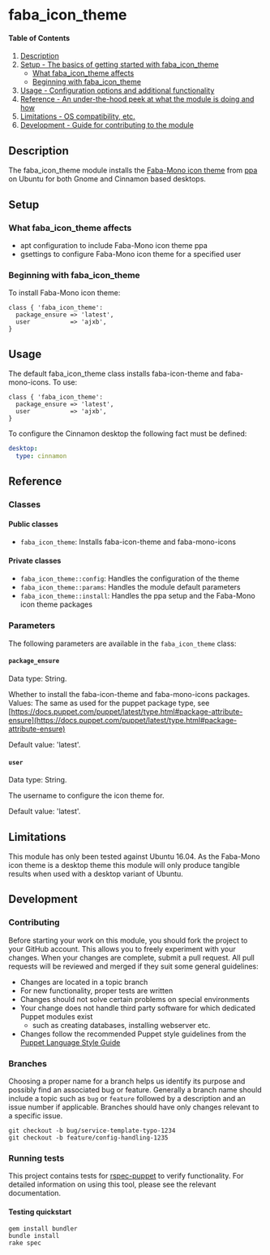 # faba_icon_theme

#### Table of Contents

1. [Description](#description)
1. [Setup - The basics of getting started with faba_icon_theme](#setup)
    * [What faba_icon_theme affects](#what-faba_icon_theme-affects)
    * [Beginning with faba_icon_theme](#beginning-with-faba_icon_theme)
1. [Usage - Configuration options and additional functionality](#usage)
1. [Reference - An under-the-hood peek at what the module is doing and how](#reference)
1. [Limitations - OS compatibility, etc.](#limitations)
1. [Development - Guide for contributing to the module](#development)

## Description

The faba_icon_theme module installs the [Faba-Mono icon theme](https://snwh.org/moka) from [ppa](https://launchpad.net/~moka/+archive/ubuntu/daily) on Ubuntu for both Gnome and Cinnamon based desktops.

## Setup

### What faba_icon_theme affects

* apt configuration to include Faba-Mono icon theme ppa
* gsettings to configure Faba-Mono icon theme for a specified user

### Beginning with faba_icon_theme

To install Faba-Mono icon theme:

```puppet
class { 'faba_icon_theme':
  package_ensure => 'latest',
  user           => 'ajxb',
}
```

## Usage

The default faba_icon_theme class installs faba-icon-theme and faba-mono-icons. To use:

```puppet
class { 'faba_icon_theme':
  package_ensure => 'latest',
  user           => 'ajxb',
}
```

To configure the Cinnamon desktop the following fact must be defined:
```yaml
desktop:
  type: cinnamon
```

## Reference

### Classes

#### Public classes

* `faba_icon_theme`: Installs faba-icon-theme and faba-mono-icons

#### Private classes

* `faba_icon_theme::config`: Handles the configuration of the theme
* `faba_icon_theme::params`: Handles the module default parameters
* `faba_icon_theme::install`: Handles the ppa setup and the Faba-Mono icon theme packages

### Parameters

The following parameters are available in the `faba_icon_theme` class:

#### `package_ensure`

Data type: String.

Whether to install the faba-icon-theme and faba-mono-icons packages. Values: The same as used for the puppet package type, see [https://docs.puppet.com/puppet/latest/type.html#package-attribute-ensure](https://docs.puppet.com/puppet/latest/type.html#package-attribute-ensure)

Default value: 'latest'.

#### `user`

Data type: String.

The username to configure the icon theme for.

Default value: 'latest'.

## Limitations

This module has only been tested against Ubuntu 16.04.  As the Faba-Mono icon theme is a desktop theme this module will only produce tangible results when used with a desktop variant of Ubuntu.

## Development

### Contributing

Before starting your work on this module, you should fork the project to your GitHub account. This allows you to freely experiment with your changes. When your changes are complete, submit a pull request. All pull requests will be reviewed and merged if they suit some general guidelines:

* Changes are located in a topic branch
* For new functionality, proper tests are written
* Changes should not solve certain problems on special environments
* Your change does not handle third party software for which dedicated Puppet modules exist
  * such as creating databases, installing webserver etc.
* Changes follow the recommended Puppet style guidelines from the [Puppet Language Style Guide](https://docs.puppet.com/puppet/latest/style_guide.html)

### Branches

Choosing a proper name for a branch helps us identify its purpose and possibly find an associated bug or feature. Generally a branch name should include a topic such as `bug` or `feature` followed by a description and an issue number if applicable. Branches should have only changes relevant to a specific issue.

```
git checkout -b bug/service-template-typo-1234
git checkout -b feature/config-handling-1235
```

### Running tests

This project contains tests for [rspec-puppet](http://rspec-puppet.com/) to verify functionality. For detailed information on using this tool, please see the relevant documentation.

#### Testing quickstart

```
gem install bundler
bundle install
rake spec
```

